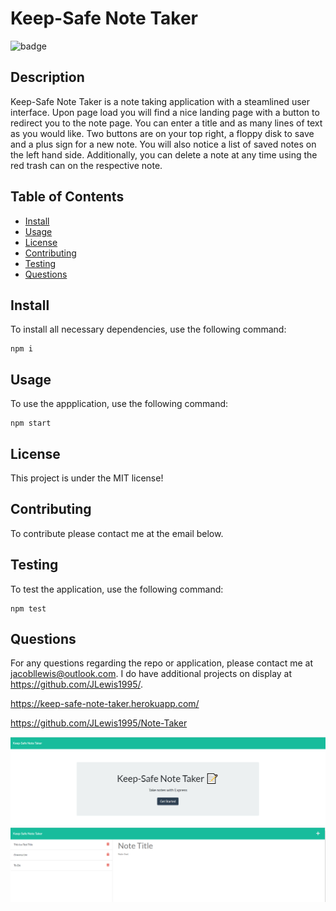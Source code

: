 # Keep-Safe Note Taker
  
  ![badge](https://img.shields.io/badge/license-MIT-brightgreen)

  ## Description

Keep-Safe Note Taker is a note taking application with a steamlined user interface. Upon page load you will find a nice landing page with a button to redirect you to the note page. You can enter a title and as many lines of text as you would like. Two buttons are on your top right, a floppy disk to save and a plus sign for a new note. You will also notice a list of saved notes on the left hand side. Additionally, you can delete a note at any time using the red trash can on the respective note. 

  ## Table of Contents
  * [Install](#install)
  * [Usage](#usage)
  * [License](#license)
  * [Contributing](#contributing)
  * [Testing](#testing)
  * [Questions](#questions)

## Install

To install all necessary dependencies, use the following command:

~~~
npm i
~~~

## Usage

To use the appplication, use the following command: 

~~~
npm start
~~~

## License

This project is under the MIT license!

## Contributing
To contribute please contact me at the email below.

## Testing

To test the application, use the following command:

~~~
npm test
~~~

## Questions

For any questions regarding the repo or application, please contact me at jacobllewis@outlook.com. I do have additional projects on display at https://github.com/JLewis1995/.


https://keep-safe-note-taker.herokuapp.com/

https://github.com/JLewis1995/Note-Taker

![Landing](./instructional/images/landing.PNG)
![Notes](./instructional/images/notes.PNG)
